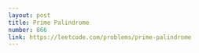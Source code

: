 ```yaml
---
layout: post
title: Prime Palindrome
number: 866
link: https://leetcode.com/problems/prime-palindrome
---
```


